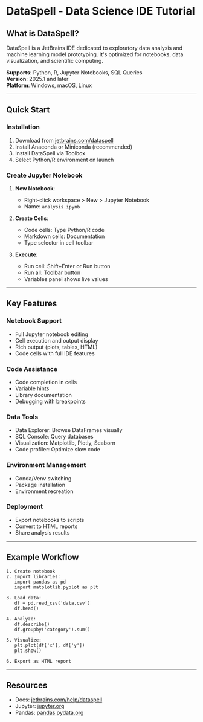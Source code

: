 # DataSpell - Data Science IDE Tutorial

## What is DataSpell?

DataSpell is a JetBrains IDE dedicated to exploratory data analysis and machine learning model prototyping. It's optimized for notebooks, data visualization, and scientific computing.

**Supports**: Python, R, Jupyter Notebooks, SQL Queries  
**Version**: 2025.1 and later  
**Platform**: Windows, macOS, Linux

---

## Quick Start

### Installation

1. Download from [jetbrains.com/dataspell](https://www.jetbrains.com/dataspell/)
2. Install Anaconda or Miniconda (recommended)
3. Install DataSpell via Toolbox
4. Select Python/R environment on launch

### Create Jupyter Notebook

1. **New Notebook**:
   - Right-click workspace > New > Jupyter Notebook
   - Name: `analysis.ipynb`

2. **Create Cells**:
   - Code cells: Type Python/R code
   - Markdown cells: Documentation
   - Type selector in cell toolbar

3. **Execute**:
   - Run cell: Shift+Enter or Run button
   - Run all: Toolbar button
   - Variables panel shows live values

---

## Key Features

### Notebook Support

- Full Jupyter notebook editing
- Cell execution and output display
- Rich output (plots, tables, HTML)
- Code cells with full IDE features

### Code Assistance

- Code completion in cells
- Variable hints
- Library documentation
- Debugging with breakpoints

### Data Tools

- Data Explorer: Browse DataFrames visually
- SQL Console: Query databases
- Visualization: Matplotlib, Plotly, Seaborn
- Code profiler: Optimize slow code

### Environment Management

- Conda/Venv switching
- Package installation
- Environment recreation

### Deployment

- Export notebooks to scripts
- Convert to HTML reports
- Share analysis results

---

## Example Workflow

```
1. Create notebook
2. Import libraries:
   import pandas as pd
   import matplotlib.pyplot as plt

3. Load data:
   df = pd.read_csv('data.csv')
   df.head()

4. Analyze:
   df.describe()
   df.groupby('category').sum()

5. Visualize:
   plt.plot(df['x'], df['y'])
   plt.show()

6. Export as HTML report
```

---

## Resources

- Docs: [jetbrains.com/help/dataspell](https://www.jetbrains.com/help/dataspell/)
- Jupyter: [jupyter.org](https://jupyter.org/)
- Pandas: [pandas.pydata.org](https://pandas.pydata.org/)
